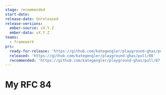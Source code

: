 ```yaml
---
stage: recommended
start-date:
release-date: Unreleased
release-versions:
  ember-source: vX.Y.Z
  ember-data: vX.Y.Z
teams:
  - framework
prs:
  ready-for-release: 'https://github.com/kategengler/playground-ghas/pull/85'
  released: 'https://github.com/kategengler/playground-ghas/pull/86'
  recommended: 'https://github.com/kategengler/playground-ghas/pull/87'
---
```

# My RFC 84
